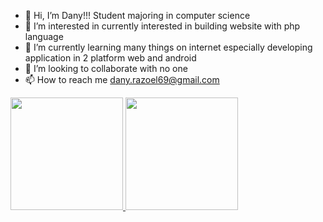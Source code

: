 - 👋 Hi, I’m Dany!!! Student majoring in computer science
- 👀 I’m interested in currently interested in building website with php language
- 🌱 I’m currently learning many things on internet especially developing application in 2 platform web and android
- 💞️ I’m looking to collaborate with no one
- 📫 How to reach me dany.razoel69@gmail.com

<!---
RazoelZ/RazoelZ is a ✨ special ✨ repository because its `README.md` (this file) appears on your GitHub profile.
You can click the Preview link to take a look at your changes.
--->

<p align="left">
<a href="https://github.com/razoelz">
  <img height="180em" src="https://github-readme-stats-eight-theta.vercel.app/api?username=gilangadhan&show_icons=true&theme=algolia&include_all_commits=true&count_private=true"/>
  <img height="180em" src="https://github-readme-stats-eight-theta.vercel.app/api/top-langs/?username=gilangadhan&layout=compact&langs_count=8&theme=algolia"/>
</a>
</p>
